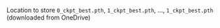 Location to store `0_ckpt_best.pth`, `1_ckpt_best.pth`, ..., `1_ckpt_best.pth` (downloaded from OneDrive)